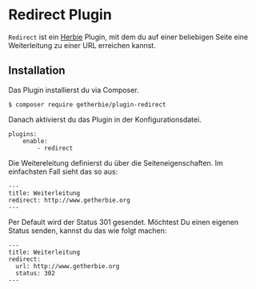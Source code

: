 Redirect Plugin
===============

`Redirect` ist ein [Herbie](http://github.com/getherbie/herbie) Plugin, mit dem du auf einer beliebigen Seite eine
Weiterleitung zu einer URL erreichen kannst. 

## Installation

Das Plugin installierst du via Composer.

	$ composer require getherbie/plugin-redirect

Danach aktivierst du das Plugin in der Konfigurationsdatei.

    plugins:
        enable:
            - redirect
        
Die Weitereleitung definierst du über die Seiteneigenschaften. Im einfachsten Fall sieht das so aus: 
        
    ---
    title: Weiterleitung
    redirect: http://www.getherbie.org
    ---

Per Default wird der Status 301 gesendet. Möchtest Du einen eigenen Status senden, kannst du das
wie folgt machen:
 
    ---
    title: Weiterleitung
    redirect:
      url: http://www.getherbie.org
      status: 302
    ---
 
 